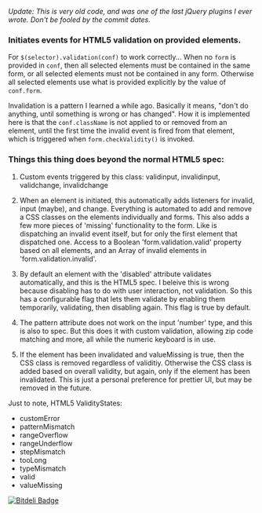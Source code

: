 *Update: This is very old code, and was one of the last jQuery plugins I ever wrote. Don't be fooled by the commit dates.*

### Initiates events for HTML5 validation on provided elements.

For `$(selector).validation(conf)` to work correctly...
When no `form` is provided in `conf`, then all selected elements must be contained in the same form, or all selected elements must not be contained in any form. Otherwise all selected elements use what is provided explicitly by the value of `conf.form`.

Invalidation is a pattern I learned a while ago. Basically it means, "don't do anything, until something is wrong or has changed". How it is implemented here is that the `conf.className` is not applied to or removed from an element, until the first time the invalid event is fired from that element, which is triggered when `form.checkValidity()` is invoked.

### Things this thing does beyond the normal HTML5 spec:

1. Custom events triggered by this class: validinput, invalidinput, validchange, invalidchange

2. When an element is initiated, this automatically adds listeners for invalid, input (maybe), and change. Everything is automated to add and remove a CSS classes on the elements individually and forms. This also adds a few more pieces of 'missing' functionality to the form. Like is dispatching an invalid event itself, but for only the first element that dispatched one. Access to a Boolean 'form.validation.valid' property based on all elements, and an Array of invalid elements in 'form.validation.invalid'.

3. By default an element with the 'disabled' attribute validates automatically, and this is the HTML5 spec. I beleive this is wrong because disabling has to do with user interaction, not validation. So this has a configurable flag that lets them validate by enabling them temporarily, validating, then disabling again. This flag is true by default.

4. The pattern attribute does not work on the input 'number' type, and this is also to spec. But this does it with custom validation, allowing zip code matching and more, all while the numeric keyboard is in use.

5. If the element has been invalidated and valueMissing is true, then the CSS class is removed regardless of validitiy. Otherwise the CSS class is added based on overall validity, but again, only if the element has been invalidated. This is just a personal preference for prettier UI, but may be removed in the future.

Just to note, HTML5 ValidityStates:
- customError
- patternMismatch
- rangeOverflow
- rangeUnderflow
- stepMismatch
- tooLong
- typeMismatch
- valid
- valueMissing

[![Bitdeli Badge](https://d2weczhvl823v0.cloudfront.net/drkibitz/validation.js/trend.png)](https://bitdeli.com/free "Bitdeli Badge")
